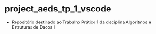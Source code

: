 # project_aeds_tp_1_vscode
+ Repositório destinado ao Trabalho Prático 1 da disciplina Algoritmos e Estruturas de Dados I
